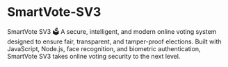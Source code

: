 # SmartVote-SV3
SmartVote SV3 🗳️  A secure, intelligent, and modern online voting system designed to ensure fair, transparent, and tamper-proof elections. Built with JavaScript, Node.js, face recognition, and biometric authentication, SmartVote SV3 takes online voting security to the next level.
